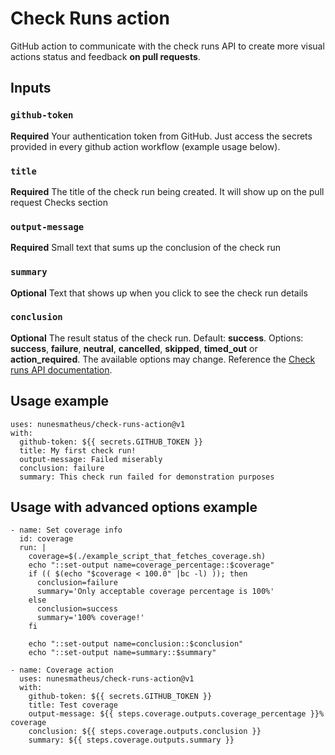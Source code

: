 # Check Runs action

GitHub action to communicate with the check runs API to create more visual actions status and feedback **on pull requests**.

## Inputs

### `github-token`

**Required** Your authentication token from GitHub. Just access the secrets provided in every github action workflow (example usage below).


### `title`

**Required** The title of the check run being created. It will show up on the pull request Checks section


### `output-message`

**Required** Small text that sums up the conclusion of the check run


### `summary`

**Optional** Text that shows up when you click to see the check run details


### `conclusion`

**Optional** The result status of the check run. Default: **success**. Options: **success**, **failure**, **neutral**, **cancelled**, **skipped**, **timed_out** or **action_required**. The available options may change. Reference the [Check runs API documentation](https://developer.github.com/v3/checks/runs).


## Usage example

```
uses: nunesmatheus/check-runs-action@v1
with:
  github-token: ${{ secrets.GITHUB_TOKEN }}
  title: My first check run!
  output-message: Failed miserably
  conclusion: failure
  summary: This check run failed for demonstration purposes
```


## Usage with advanced options example

```
- name: Set coverage info
  id: coverage
  run: |
    coverage=$(./example_script_that_fetches_coverage.sh)
    echo "::set-output name=coverage_percentage::$coverage"
    if (( $(echo "$coverage < 100.0" |bc -l) )); then
      conclusion=failure
      summary='Only acceptable coverage percentage is 100%'
    else
      conclusion=success
      summary='100% coverage!'
    fi

    echo "::set-output name=conclusion::$conclusion"
    echo "::set-output name=summary::$summary"

- name: Coverage action
  uses: nunesmatheus/check-runs-action@v1
  with:
    github-token: ${{ secrets.GITHUB_TOKEN }}
    title: Test coverage
    output-message: ${{ steps.coverage.outputs.coverage_percentage }}% coverage
    conclusion: ${{ steps.coverage.outputs.conclusion }}
    summary: ${{ steps.coverage.outputs.summary }}
```
